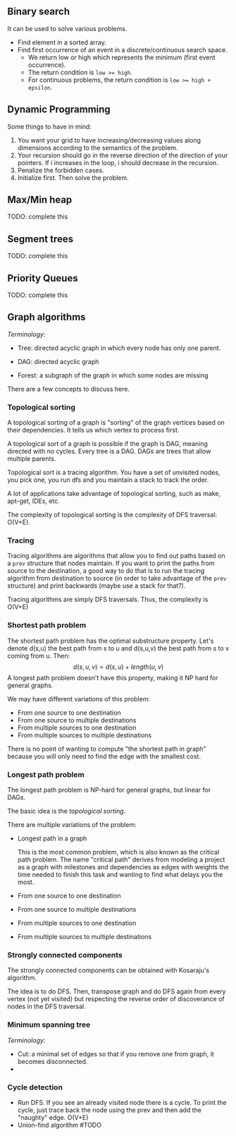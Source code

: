 ## Binary search



It can be used to solve various problems.

* Find element in a sorted array.
* Find first occurrence of an event in a discrete/continuous search space.
  * We return low or high which represents the minimum (first event occurrence).
  * The return condition is `low >= high`.
  * For continuous problems, the return condition is `low >= high + epsilon`.



## Dynamic Programming

Some things to have in mind:
1. You want your grid to have increasing/decreasing values along dimensions according to the semantics of the problem.
2. Your recursion should go in the reverse direction of the direction of your pointers. If i increases in the loop, i should decrease in the recursion.
3. Penalize the forbidden cases.
4. Initialize first. Then solve the problem.



## Max/Min heap

TODO: complete this




## Segment trees
TODO: complete this



## Priority Queues

TODO: complete this



## Graph algorithms



*Terminology*:

* Tree: directed acyclic graph in which every node has only one parent.

* DAG: directed acyclic graph

* Forest: a subgraph of the graph in which some nodes are missing


There are a few concepts to discuss here.



### Topological sorting



A topological sorting of a graph is "sorting" of the graph vertices based on their dependencies. It tells us which vertex to process first. 



A topological sort of a graph is possible if the graph is DAG, meaning directed with no cycles. Every tree is a DAG. DAGs are trees that allow multiple parents.



Topological sort is a tracing algorithm. You have a set of unvisited nodes, you pick one, you run dfs and you maintain a stack to track the order.



A lot of applications take advantage of topological sorting, such as make, apt-get, IDEs, etc.



The complexity of topological sorting is the complexity of DFS traversal: O(V+E).

 

### Tracing 



Tracing algorithms are algorithms that allow you to find out paths based on a `prev` structure that nodes maintain. If you want to print the paths from source to the destination, a good way to do that is to run the tracing algorithm from destination to source (in order to take advantage of the `prev` structure) and print backwards (maybe use a stack for that?).



Tracing algorithms are simply DFS traversals. Thus, the complexity is O(V+E)





### Shortest path problem

The shortest path problem has the optimal substructure property. Let's denote d(s,u) the best path from s to u and d(s,u,v) the best path from s to v coming from u. Then:
$$
d(s, u, v) = d(s, u) + length(u, v)
$$
A longest path problem doesn't have this property, making it NP hard for general graphs.



We may have different variations of this problem:

* From one source to one destination
* From one source to multiple destinations
* From multiple sources to one destination
* From multiple sources to multiple destinations



There is no point of wanting to compute "the shortest path in graph" because you will only need to find the edge with the smallest cost.



### Longest path problem

The longest path problem is NP-hard for general graphs, but linear for DAGs.

The basic idea is the *topological sorting*.



There are multiple variations of the problem:

* Longest path in a graph

  This is the most common problem, which is also known as the critical path problem. The name "critical path" derives from modeling a project as a graph with milestones and dependencies as edges with weights the time needed to finish this task and wanting to find what delays you the most.

* From one source to one destination

* From one source to multiple destinations

* From multiple sources to one destination

* From multiple sources to multiple destinations



### Strongly connected components



The strongly connected components can be obtained with Kosaraju's algorithm.

The idea is to do DFS. Then, transpose graph and do DFS again from every vertex (not yet visited) but respecting the reverse order of discoverance of nodes in the DFS traversal.



### Minimum spanning tree

*Terminology*:

* Cut: a minimal set of edges so that if you remove one from graph, it becomes disconnected.
* 



### Cycle detection



* Run DFS. If you see an already visited node there is a cycle. To print the cycle, just trace back the node using the prev and then add the "naughty" edge. O(V+E)
* Union-find algorithm #TODO



